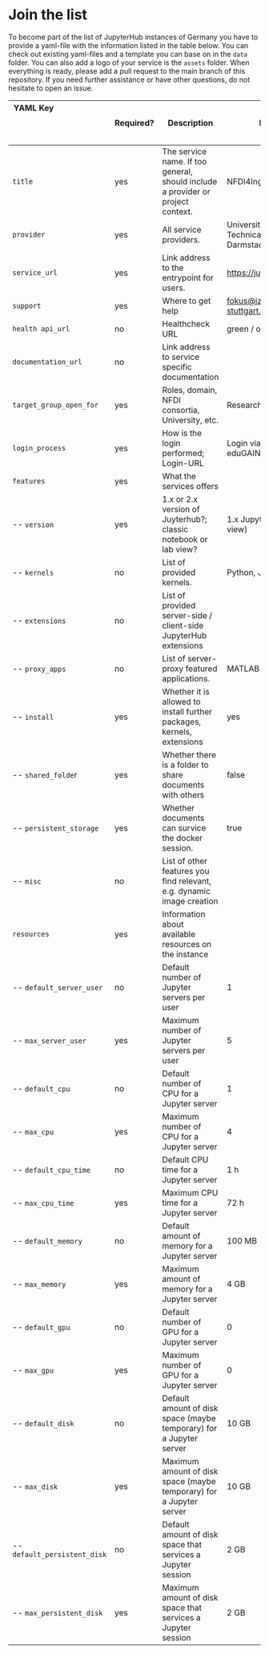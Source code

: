 
# Join the list

To become part of the list of JupyterHub instances of Germany you have to provide a yaml-file with the information listed in the table below. You can check out existing yaml-files and a template you can base on in the `data` folder. You can also add a logo of your service is the `assets` folder. When everything is ready, please add a pull request to the main branch of this repository. If you need further assistance or have other questions, do not hesitate to open an issue.


| YAML Key &nbsp; &nbsp; &nbsp; &nbsp; &nbsp; &nbsp; &nbsp; &nbsp; &nbsp; &nbsp; &nbsp; &nbsp; &nbsp; &nbsp; &nbsp; &nbsp; &nbsp; &nbsp; &nbsp; &nbsp; &nbsp; &nbsp; &nbsp; &nbsp; &nbsp; &nbsp; &nbsp; &nbsp; &nbsp; &nbsp; &nbsp; &nbsp; &nbsp; &nbsp; &nbsp; &nbsp; &nbsp; &nbsp; &nbsp; &nbsp; &nbsp; &nbsp; &nbsp; &nbsp; &nbsp; &nbsp; &nbsp; &nbsp; &nbsp; &nbsp; &nbsp; &nbsp; &nbsp; &nbsp; &nbsp; &nbsp; &nbsp; &nbsp; &nbsp; &nbsp; &nbsp; &nbsp; &nbsp; &nbsp; &nbsp; &nbsp; &nbsp; &nbsp; &nbsp; &nbsp; &nbsp; &nbsp; &nbsp; &nbsp;    | Required? |  Description            | Example                 |
|----------|-----------|-------------------------|-------------------------|
| `title`     | yes       | The service name. If too general, should include a provider or project context. | NFDI4Ing JupyterHub |
| `provider` | yes       | All service providers.   | University of Stuttgart, Technical University of Darmstadt |
| `service_url`      | yes       | Link address to the entrypoint for users. | https://jupyter.nfdi4ing.de |
| `support` | yes | Where to get help | fokus@izus.uni-stuttgart.de |
| `health api_url` | no        | Healthcheck URL | green / orange / red
| `documentation_url` | no | Link address to service specific documentation | |
| `target_group_open_for` | yes | Roles, domain, NFDI consortia, University, etc. | Researchers of NFDI4Ing |
| `login_process` |  yes | How is the login performed; Login-URL | Login via DFN-AAI & eduGAIN |
| `features` | yes | What the services offers | |
| -- `version` | yes | 1.x or 2.x version of Juyterhub?; classic notebook or lab view? | 1.x JupyterHub (classic view)
| -- `kernels` | no | List of provided kernels. | Python, Julia, R |
| -- `extensions` | no | List of provided server-side / client-side JupyterHub extensions | |
| -- `proxy_apps` | no | List of server-proxy featured applications. | MATLAB IDE |
| -- `install` | yes | Whether it is allowed to install further packages, kernels, extensions | yes |
| -- `shared_folde`r | yes | Whether there is a folder to share documents with others | false |
| -- `persistent_storage` | yes | Whether documents can survice the docker session. | true |
| -- `misc` | no | List of other features you find relevant, e.g. dynamic image creation | | 
| `resources` | yes | Information about available resources on the instance | |
| -- `default_server_user` | no | Default number of Jupyter servers per user | 1 |
| -- `max_server_user` | yes | Maximum number of Jupyter servers per user | 5 |
| -- `default_cpu` | no | Default number of CPU for a Jupyter server | 1 |
| -- `max_cpu` | yes | Maximum number of CPU for a Jupyter server | 4 |
| -- `default_cpu_time` | no | Default CPU time for a Jupyter server | 1 h |
| -- `max_cpu_time` | yes | Maximum CPU time for a Jupyter server | 72 h |
| -- `default_memory` | no | Default amount of memory for a Jupyter server | 100 MB |
| -- `max_memory` | yes | Maximum amount of memory for a Jupyter server | 4 GB |
| -- `default_gpu` | no | Default number of GPU for a Jupyter server | 0 |
| -- `max_gpu` | yes | Maximum number of GPU for a Jupyter server | 0 |
| -- `default_disk` | no | Default amount of disk space (maybe temporary) for a Jupyter server | 10 GB |
| -- `max_disk` | yes | Maximum amount of disk space (maybe temporary) for a Jupyter server | 10 GB |
| -- `default_persistent_disk` | no | Default amount of disk space that services a Jupyter session | 2 GB |
| -- `max_persistent_disk` | yes | Maximum amount of disk space that services a Jupyter session | 2 GB |


